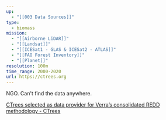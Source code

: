 ```yaml
---
up:
  - "[[003 Data Sources]]"
type:
  - biomass
mission:
  - "[[Airborne LiDAR]]"
  - "[[Landsat]]"
  - "[[ICESat1 - GLAS & ICESat2 - ATLAS]]"
  - "[[FAO Forest Inventory]]"
  - "[[Planet]]"
resolution: 100m
time_range: 2000-2020
url: https://ctrees.org
---
```

NGO. Can't find the data anywhere.

[CTrees selected as data provider for Verra’s consolidated REDD methodology - CTrees](https://ctrees.org/news/ctrees-selected-as-data-provider-for-verras-consolidated)